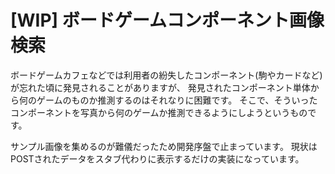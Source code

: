 # [WIP] ボードゲームコンポーネント画像検索

ボードゲームカフェなどでは利用者の紛失したコンポーネント(駒やカードなど)が忘れた頃に発見されることがありますが、
発見されたコンポーネント単体から何のゲームのものか推測するのはそれなりに困難です。
そこで、そういったコンポーネントを写真から何のゲームか推測できるようにしようというものです。

サンプル画像を集めるのが難儀だったため開発序盤で止まっています。
現状はPOSTされたデータをスタブ代わりに表示するだけの実装になっています。
